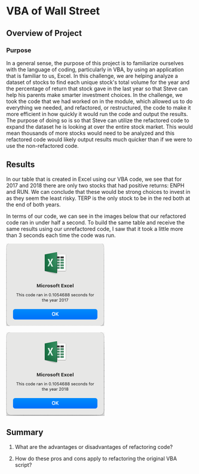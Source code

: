 # VBA of Wall Street
## Overview of Project

### Purpose

In a general sense, the purpose of this project is to familiarize ourselves with the language of coding, particularly in VBA, by using an application that is familiar to us, Excel. In this challenge, we are helping analyze a dataset of stocks to find each unique stock's total volume for the year and the percentage of return that stock gave in the last year so that Steve can help his parents make smarter investment choices. In the challenge, we took the code that we had worked on in the module, which allowed us to do everything we needed, and refactored, or restructured, the code to make it more efficient in how quickly it would run the code and output the results. The purpose of doing so is so that Steve can utilize the refactored code to expand the dataset he is looking at over the entire stock market. This would mean thousands of more stocks would need to be analyzed and this refactored code would likely output results much quicker than if we were to use the non-refactored code.

## Results

In our table that is created in Excel using our VBA code, we see that for 2017 and 2018 there are only two stocks that had positive returns: ENPH and RUN. We can conclude that these would be strong choices to invest in as they seem the least risky. TERP is the only stock to be in the red both at the end of both years.

In terms of our code, we can see in the images below that our refactored code ran in under half a second. To build the same table and receive the same results using our unrefactored code, I saw that it took a little more than 3 seconds each time the code was run.

![VBA_Challenge_2017.png](https://github.com/amirshirazi1/stock-analysis/blob/main/Resources/VBA_Challenge_2017.png)

![VBA_Challenge_2018.png](https://github.com/amirshirazi1/stock-analysis/blob/main/Resources/VBA_Challenge_2018.png)

## Summary

1. What are the advantages or disadvantages of refactoring code?

2. How do these pros and cons apply to refactoring the original VBA script?
